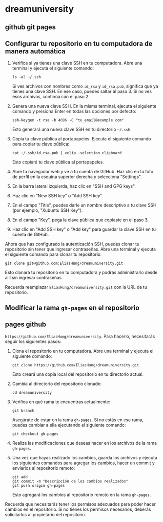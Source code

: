 # dreamuniversity

## github git pages

## Configurar tu repositorio en tu computadora de manera automática

1. Verifica si ya tienes una clave SSH en tu computadora. Abre una terminal y ejecuta el siguiente comando:
   
   ```
   ls -al ~/.ssh
   ```
   
   Si ves archivos con nombres como `id_rsa` y `id_rsa.pub`, significa que ya tienes una clave SSH. En ese caso, puedes saltar al paso 3. Si no ves esos archivos, continúa con el paso 2.

2. Genera una nueva clave SSH. En la misma terminal, ejecuta el siguiente comando y presiona Enter en todas las opciones por defecto:
   
   ```
   ssh-keygen -t rsa -b 4096 -C "tu_email@example.com"
   ```
   
   Esto generará una nueva clave SSH en tu directorio `~/.ssh`.

3. Copia tu clave pública al portapapeles. Ejecuta el siguiente comando para copiar tu clave pública:
   
   ```
   cat ~/.ssh/id_rsa.pub | xclip -selection clipboard
   ```
   
   Esto copiará tu clave pública al portapapeles.

4. Abre tu navegador web y ve a tu cuenta de GitHub. Haz clic en tu foto de perfil en la esquina superior derecha y selecciona "Settings".

5. En la barra lateral izquierda, haz clic en "SSH and GPG keys".

6. Haz clic en "New SSH key" o "Add SSH key".

7. En el campo "Title", puedes darle un nombre descriptivo a tu clave SSH (por ejemplo, "Xubuntu SSH Key").

8. En el campo "Key", pega la clave pública que copiaste en el paso 3.

9. Haz clic en "Add SSH key" o "Add key" para guardar la clave SSH en tu cuenta de GitHub.

Ahora que has configurado la autenticación SSH, puedes clonar tu repositorio sin tener que ingresar contraseñas. Abre una terminal y ejecuta el siguiente comando para clonar tu repositorio:

```
git clone git@github.com:EliasHung/dreamuniversity.git
```

Esto clonará tu repositorio en tu computadora y podrás administrarlo desde allí sin ingresar contraseñas.

Recuerda reemplazar `EliasHung/dreamuniversity.git` con la URL de tu repositorio.

## Modificar la rama `gh-pages` en el repositorio

## pages github

 `https://github.com/EliasHung/dreamuniversity`. Para hacerlo, necesitarás seguir los siguientes pasos:

1. Clona el repositorio en tu computadora. Abre una terminal y ejecuta el siguiente comando:
   
   ```
   git clone https://github.com/EliasHung/dreamuniversity.git
   ```
   
   Esto creará una copia local del repositorio en tu directorio actual.

2. Cambia al directorio del repositorio clonado:
   
   ```
   cd dreamuniversity
   ```

3. Verifica en qué rama te encuentras actualmente:
   
   ```
   git branch
   ```
   
   Asegúrate de estar en la rama `gh-pages`. Si no estás en esa rama, puedes cambiar a ella ejecutando el siguiente comando:
   
   ```
   git checkout gh-pages
   ```

4. Realiza las modificaciones que deseas hacer en los archivos de la rama `gh-pages`.

5. Una vez que hayas realizado los cambios, guarda los archivos y ejecuta los siguientes comandos para agregar los cambios, hacer un commit y enviarlos al repositorio remoto:
   
   ```
   git add .
   git commit -m "Descripción de los cambios realizados"
   git push origin gh-pages
   ```
   
   Esto agregará los cambios al repositorio remoto en la rama `gh-pages`.

Recuerda que necesitarás tener los permisos adecuados para poder hacer cambios en el repositorio. Si no tienes los permisos necesarios, deberás solicitarlos al propietario del repositorio.
